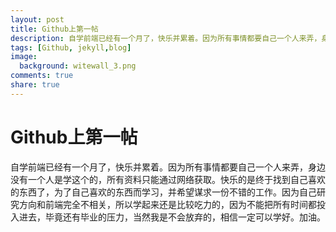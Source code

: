 ```yaml
---
layout: post
title: Github上第一帖
description: 自学前端已经有一个月了，快乐并累着。因为所有事情都要自己一个人来弄，身边没有一个人是学这个的，所有资料只能通过网络获取。快乐的是终于找到自己喜欢的东西了，为了自己喜欢的东西而学习，并希望谋求一份不错的工作。因为自己研究方向和前端完全不相关，所以学起来还是比较吃力的，因为不能把所有时间都投入进去，毕竟还有毕业的压力，当然我是不会放弃的，相信一定可以学好。加油。
tags: [Github, jekyll,blog]
image:
  background: witewall_3.png
comments: true
share: true
---
```

# Github上第一帖

自学前端已经有一个月了，快乐并累着。因为所有事情都要自己一个人来弄，身边没有一个人是学这个的，所有资料只能通过网络获取。快乐的是终于找到自己喜欢的东西了，为了自己喜欢的东西而学习，并希望谋求一份不错的工作。因为自己研究方向和前端完全不相关，所以学起来还是比较吃力的，因为不能把所有时间都投入进去，毕竟还有毕业的压力，当然我是不会放弃的，相信一定可以学好。加油。

